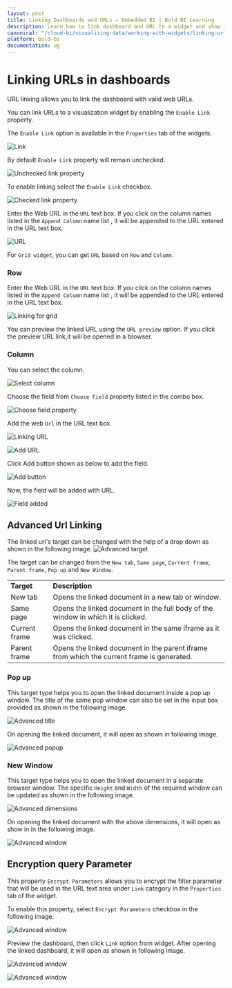 ```yaml
---
layout: post
title: Linking Dashboards and URLs – Embedded BI | Bold BI Learning
description: Learn how to link dashboard and URL to a widget and show it as drill-down report in Bold BI Embedded dashboard.
canonical: "/cloud-bi/visualizing-data/working-with-widgets/linking-urls-and-dashboards/"
platform: bold-bi
documentation: ug
---
```


# Linking URLs in dashboards

URL linking allows you to link the dashboard with valid web URLs. 

You can link URLs to a visualization widget by enabling the `Enable Link` property.

The `Enable Link` option is available in the `Properties` tab of the widgets.

![Link](/static/assets/embedded/visualizing-data/working-with-widgets/images/Link.PNG) 

By default `Enable Link` property will remain unchecked.

![Unchecked link property](/static/assets/embedded/visualizing-data/working-with-widgets/images/link1.PNG)

To enable linking select the `Enable Link` checkbox.

![Checked link property](/static/assets/embedded/visualizing-data/working-with-widgets/images/Link1a.PNG)

Enter the Web URL in the `URL` text box. If you click on the column names listed in the `Append Column` name list , it will be appended to the URL entered in the URL text box.

![URL](/static/assets/embedded/visualizing-data/working-with-widgets/images/Linking06.PNG)

For `Grid widget`, you can get `URL` based on `Row` and `Column`.

### Row

Enter the Web URL in the `URL` text box. If you click on the column names listed in the
`Append Column` name list , it will be appended to the URL entered in the URL text box.

![Linking for grid](/static/assets/embedded/visualizing-data/working-with-widgets/images/Linking07.PNG)

You can preview the linked URL using the `URL preview` option. If you click the preview URL link,it will be opened in a browser.

### Column

You can select the column.

![Select column](/static/assets/embedded/visualizing-data/working-with-widgets/images/Linking08.PNG)

 Choose the field from `Choose Field` property listed in the combo box.

![Choose field property](/static/assets/embedded/visualizing-data/working-with-widgets/images/Linking09.PNG)

Add the web `Url` in the URL text box. 

![Linking URL](/static/assets/embedded/visualizing-data/working-with-widgets/images/LinkingURL.PNG)

![Add URL](/static/assets/embedded/visualizing-data/working-with-widgets/images/LinkingURL1.PNG)

Click Add button shown as below to add the field.

![Add button](/static/assets/embedded/visualizing-data/working-with-widgets/images/Linkingadd.PNG)

Now, the field will be added with URL.

![Field added](/static/assets/embedded/visualizing-data/working-with-widgets/images/Linking10.PNG)

## Advanced Url Linking

The linked url's target can be changed with the help of a drop down as shown in the following image.
![Advanced target](/static/assets/embedded/visualizing-data/working-with-widgets/images/LinkingAdvancedTarget.png)

The target can be changed from the `New tab`, `Same page`, `Current frame`, `Parent frame`, `Pop up` and  `New Window`.
<table>
<tr>
<td><b>Target</b></td>
<td><b>Description</b></td>
</tr>
<tr>
<td>New tab</td>
<td>Opens the linked document in a new tab or window.</td>
</tr>
<tr>
<td>Same page</td>
<td>Opens the linked document in the full body of the window in which it is clicked.</td>
</tr>
<tr>
<td>Current frame</td>
<td>Opens the linked document in the same iframe as it was clicked.</td>
</tr>
<tr>
<td>Parent frame</td>
<td>Opens the linked document in the parent iframe from which the current frame is generated.</td>
</tr>
</table>

### Pop up
This target type helps you to open the linked document inside a pop up window. The title of the same pop window can also be set in the input box provided as shown in the following image.

![Advanced title](/static/assets/embedded/visualizing-data/working-with-widgets/images/LinkingAdvancedTitle.png)

On opening the linked document, it will open as shown in following image.

![Advanced popup](/static/assets/embedded/visualizing-data/working-with-widgets/images/LinkingAdvancedPopup.png)

### New Window
This target type helps you to open the linked document in a separate browser window. The specific `Height` and `Width` of the required window can be updated as shown in the following image.

![Advanced dimensions](/static/assets/embedded/visualizing-data/working-with-widgets/images/LinkingAdvancedDimensions.png)

On opening the linked document with the above dimensions, it will open as show in in the following image.

![Advanced window](/static/assets/embedded/visualizing-data/working-with-widgets/images/LinkingAdvancedWindow.png)

## Encryption query Parameter

This property `Encrypt Parameters` allows you to encrypt the filter parameter that will be used in the URL text area under `Link` category in the `Properties` tab of the widget.

To enable this property, select `Encrypt Parameters` checkbox in the following image.

![Advanced window](/static/assets/embedded/visualizing-data/working-with-widgets/images/encryption-parameter.png#max-width=50%)

Preview the dashboard, then click `Link` option from widget. After opening the linked dashboard, it will open as shown in following image.

![Advanced window](/static/assets/embedded/visualizing-data/working-with-widgets/images/linking-encryption.png#max-width=100%)

![Advanced window](/static/assets/embedded/visualizing-data/working-with-widgets/images/encryption-result.png#max-width=100%)